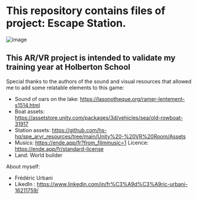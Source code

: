 # This repository contains files of project: Escape Station.
![image](https://github.com/user-attachments/assets/731492c1-e25b-4d04-9ce0-678ff0deba0b)

## This AR/VR project is intended to validate my training year at Holberton School
Special thanks to the authors of the sound and visual resources that allowed me to add some relatable elements to this game:
- Sound of oars on the lake: https://lasonotheque.org/ramer-lentement-s1514.html
- Boat assets: https://assetstore.unity.com/packages/3d/vehicles/sea/old-rowboat-31917
- Station assets: https://github.com/hs-hq/spe_arvr_resources/tree/main/Unity%20-%20VR%20Room/Assets
- Musics: https://ende.app/fr?from_filmmusic=1   Licence: https://ende.app/fr/standard-license
- Land: World builder

About myself:
- Frédéric Urbani
- LikedIn : https://www.linkedin.com/in/fr%C3%A9d%C3%A9ric-urbani-16211759/

